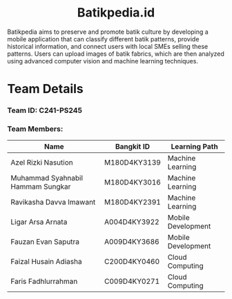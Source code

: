 <p align="center">
  <h1 align="center"><b>Batikpedia.id</b></h1>
</p>

Batikpedia aims to preserve and promote batik culture by developing a mobile application that can classify different batik patterns, provide historical information, and connect users with local SMEs selling these patterns. Users can upload images of batik fabrics, which are then analyzed using advanced computer vision and machine learning techniques.

# Team Details

### Team ID: C241-PS245
### Team Members:
| Name                               | Bangkit ID       | Learning Path            |
| ---------------------------------- | ---------------- | ------------------------ |
| Azel Rizki Nasution                | M180D4KY3139     | Machine Learning         |
| Muhammad Syahnabil Hammam Sungkar  | M180D4KY3016     | Machine Learning         |
| Ravikasha Davva Imawant            | M180D4KY2391     | Machine Learning         |
| Ligar Arsa Arnata                  | A004D4KY3922     | Mobile Development       |
| Fauzan Evan Saputra                | A009D4KY3686     | Mobile Development       |
| Faizal Husain Adiasha              | C200D4KY0460     | Cloud Computing          |
| Faris Fadhlurrahman                | C009D4KY0271     | Cloud Computing          |
